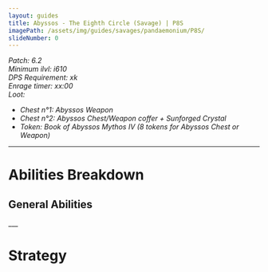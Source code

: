 ```yaml
---
layout: guides
title: Abyssos - The Eighth Circle (Savage) | P8S
imagePath: /assets/img/guides/savages/pandaemonium/P8S/
slideNumber: 0
---
```


*Patch: 6.2  
Minimum ilvl: i610  
DPS Requirement: xk  
Enrage timer: xx:00  
Loot:*

+ *Chest n°1: Abyssos Weapon*
+ *Chest n°2: Abyssos Chest/Weapon coffer + Sunforged Crystal*
+ *Token: Book of Abyssos Mythos IV (8 tokens for Abyssos Chest or Weapon)*

___

<h1><a id='AbilitiesBreakdown'>Abilities Breakdown</a></h1>

<div class='guideSection' markdown='1'>
<h2><a id='ABGeneralAbilities'>General Abilities</a></h2>



</div>
___
<h1><a id='Strategy'>Strategy</a></h1>

<div class='guideSection' markdown='1'>
<a id='SPhase1'></a>


</div>

<div class='guideSection' markdown='1'>
<a id='SPhase2'></a>

</div>

<div class='guideSection' markdown='1'>
<a id='SPhase3'></a>


</div>
